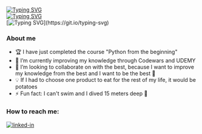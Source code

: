 <br>

[![Typing SVG](https://readme-typing-svg.demolab.com?font=Ysabeau+Infant&pause=1000&color=059570C3&multiline=true&width=435&lines=Hello%2C+I'm+Kamila)](https://git.io/typing-svg)
<br>
[![Typing SVG](https://readme-typing-svg.demolab.com?font=Ysabeau+Infant&pause=1000&color=0B9D73B9&multiline=true&width=435&lines=Always+on+time+and+ready)](https://git.io/typing-svg)
<br>
[![Typing SVG](https://readme-typing-svg.demolab.com?font=Ysabeau+Infant&pause=1000&color=0B9D73B9&multiline=true&width=435&lines=to+take+on+new+challenges+in+new+projects.)](https://git.io/typing-svg)

### About me
- 🏆 I have just completed the course "Python from the beginning"
- 🌱 I’m currently improving my knowledge through Codewars and UDEMY 
- 👯 I’m looking to collaborate on with the best, because I want to improve my knowledge from the best and I want to be the best 💪
- 💡 If I had to choose one product to eat for the rest of my life, it would be potatoes
- ⚡ Fun fact: I can't swim and I dived 15 meters deep 🤿

### How to reach me:

<a href="https://www.linkedin.com/in/kamila-czajkowska/" target="_blank"><img alt="linked-in" src="https://img.shields.io/badge/linkedin-%230077B5.svg?&style=for-the-badge&logo=linkedin&logoColor=white"></a>

<!--
**kama1990/kama1990** is a ✨ _special_ ✨ repository because its `README.md` (this file) appears on your GitHub profile.

Here are some ideas to get you started:

- 🔭 I’m currently working on ...
- 🌱 I’m currently learning ...
- 👯 I’m looking to collaborate on ...
- 🤔 I’m looking for help with ...
- 💬 Ask me about ...
- 📫 How to reach me: ...
- 😄 Pronouns: ...
- ⚡ Fun fact: ...
-->

